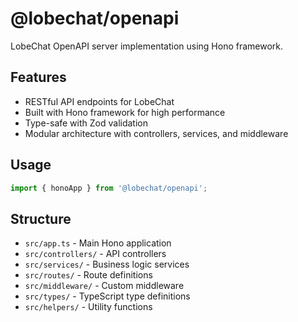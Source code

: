 # @lobechat/openapi

LobeChat OpenAPI server implementation using Hono framework.

## Features

- RESTful API endpoints for LobeChat
- Built with Hono framework for high performance
- Type-safe with Zod validation
- Modular architecture with controllers, services, and middleware

## Usage

```typescript
import { honoApp } from '@lobechat/openapi';
```

## Structure

- `src/app.ts` - Main Hono application
- `src/controllers/` - API controllers
- `src/services/` - Business logic services
- `src/routes/` - Route definitions
- `src/middleware/` - Custom middleware
- `src/types/` - TypeScript type definitions
- `src/helpers/` - Utility functions
